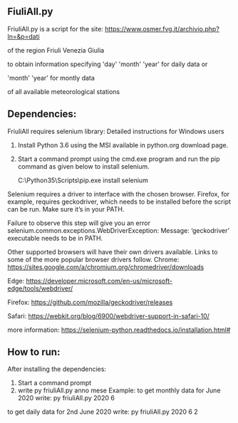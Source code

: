 ## FiuliAll.py
FriuliAll.py is a script for the site: https://www.osmer.fvg.it/archivio.php?ln=&p=dati

of the region Friuli Venezia Giulia

to obtain information specifying 'day' 'month' 'year' for daily data or

'month' 'year' for montly data 

of all available meteorological stations 

## Dependencies:
FriuliAll requires selenium library:
Detailed instructions for Windows users

1.  Install Python 3.6 using the MSI available in python.org download page.

2.  Start a command prompt using the cmd.exe program and run the pip command as given below to install selenium.

    C:\Python35\Scripts\pip.exe install selenium

Selenium requires a driver to interface with the chosen browser. 
Firefox, for example, requires geckodriver, which needs to be installed before the script can be run. 
Make sure it’s in your PATH.

Failure to observe this step will give you an error selenium.common.exceptions.WebDriverException: Message: ‘geckodriver’ executable needs to be in PATH.

Other supported browsers will have their own drivers available. 
Links to some of the more popular browser drivers follow.
Chrome:     https://sites.google.com/a/chromium.org/chromedriver/downloads

Edge: 	https://developer.microsoft.com/en-us/microsoft-edge/tools/webdriver/

Firefox: 	https://github.com/mozilla/geckodriver/releases

Safari: 	https://webkit.org/blog/6900/webdriver-support-in-safari-10/

more information: https://selenium-python.readthedocs.io/installation.html#


## How to run:
After installing the dependencies:
1.  Start a command prompt
2.  write py friuliAll.py anno mese 
Example:
 to get monthly data for June 2020 write: 
 py friuliAll.py 2020 6

to get daily data for 2nd June 2020 write: 
py friuliAll.py 2020 6 2